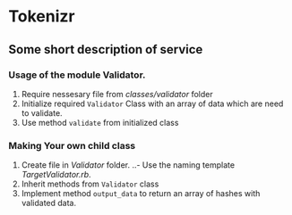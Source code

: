 # Tokenizr
## Some short description of service

### Usage of the module Validator.

1. Require nessesary file from _classes/validator_ folder
2. Initialize required `Validator` Class with an array of data which are need
to validate.
3. Use method `validate` from initialized class

### Making Your own child class

1. Create file in _Validator_ folder.
..- Use the naming template _TargetValidator.rb_.
2. Inherit methods from `Validator` class
3. Implement method `output_data` to return an array of hashes with validated
data.
